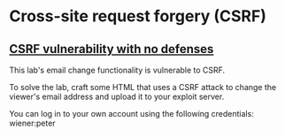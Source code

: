 # Cross-site request forgery (CSRF)

## [CSRF vulnerability with no defenses](https://portswigger.net/web-security/csrf/lab-no-defenses)

This lab's email change functionality is vulnerable to CSRF.

To solve the lab, craft some HTML that uses a CSRF attack to change the viewer's email address and upload it to your exploit server.

You can log in to your own account using the following credentials: wiener:peter
